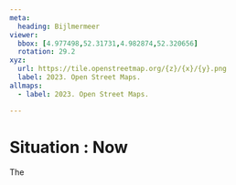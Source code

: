 ```yaml
---
meta:
  heading: Bijlmermeer
viewer:
  bbox: [4.977498,52.31731,4.982874,52.320656]
  rotation: 29.2
xyz:
  url: https://tile.openstreetmap.org/{z}/{x}/{y}.png
  label: 2023. Open Street Maps.
allmaps:
  - label: 2023. Open Street Maps.

---
```

# Situation : Now
The
